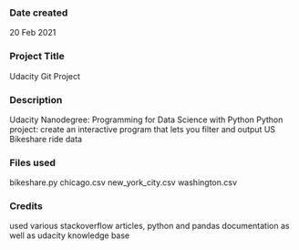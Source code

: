 ### Date created
20 Feb 2021

### Project Title
Udacity Git Project

### Description
Udacity Nanodegree: Programming for Data Science with Python
Python project: create an interactive program that lets you filter and output US Bikeshare ride data

### Files used
bikeshare.py
chicago.csv
new_york_city.csv
washington.csv

### Credits
used various stackoverflow articles, python and pandas documentation as well as udacity knowledge base

